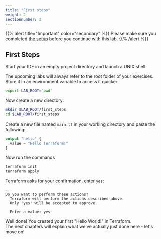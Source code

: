 ```yaml
---
title: "First steps"
weight: 2
sectionnumber: 2
---
```


{{% alert title="Important" color="secondary" %}}
Please make sure you completed [the setup](../../setup/) before you continue with this lab.
{{% /alert %}}

## First Steps

Start your IDE in an empty project directory and launch a UNIX shell.  

The upcoming labs will always refer to the root folder of your exercises. Store it in an environment variable
to access it quicker:

```bash
export LAB_ROOT=`pwd`
```

Now create a new directory:

```bash
mkdir $LAB_ROOT/first_steps
cd $LAB_ROOT/first_steps
```

Create a new file named `main.tf` in your working directory and paste the following:

```terraform
output "hello" {
  value = "Hello Terraform!"
}
```

Now run the commands

```bash
terraform init
terraform apply
```

Terraform asks for your confirmation, enter `yes`:

```
...
Do you want to perform these actions?
  Terraform will perform the actions described above.
  Only 'yes' will be accepted to approve.

  Enter a value: yes
```

Well done! You created your first "Hello World!" in Terraform.  
The next chapters will explain what we've actually just done here - let's move on!
